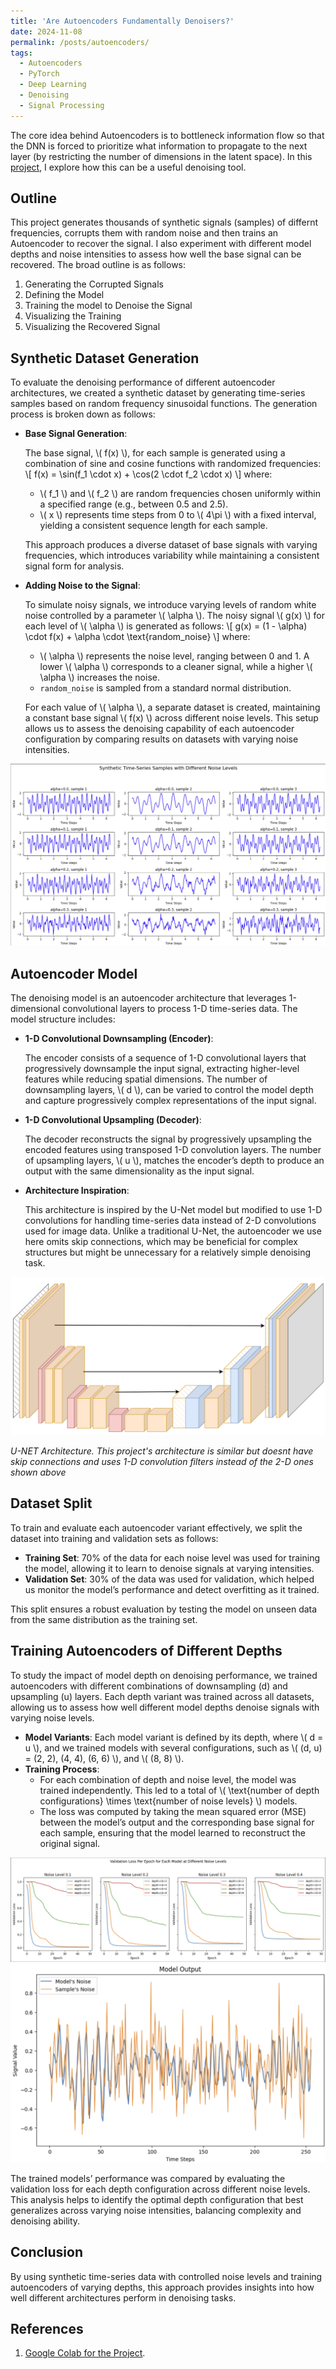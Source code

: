 ```yaml
---
title: 'Are Autoencoders Fundamentally Denoisers?'
date: 2024-11-08
permalink: /posts/autoencoders/
tags:
  - Autoencoders
  - PyTorch
  - Deep Learning
  - Denoising
  - Signal Processing
---
```


The core idea behind Autoencoders is to bottleneck information flow so that the DNN is forced to prioritize what information to propagate to the next layer (by restricting the number of dimensions in the latent space). In this [project](https://colab.research.google.com/drive/1fEHTPZV20PyaEcsFTTXTUvkY_9aA-wEB?usp=sharing), I explore how this can be a useful denoising tool. 

## Outline
This project generates thousands of synthetic signals (samples) of differnt frequencies, corrupts them with random noise and then trains an Autoencoder to recover the signal. I also experiment with different model depths and noise intensities to assess how well the base signal can be recovered. The broad outline is as follows:
1. Generating the Corrupted Signals
2. Defining the Model
3. Training the model to Denoise the Signal
4. Visualizing the Training
5. Visualizing the Recovered Signal

## Synthetic Dataset Generation

To evaluate the denoising performance of different autoencoder architectures, we created a synthetic dataset by generating time-series samples based on random frequency sinusoidal functions. The generation process is broken down as follows:

- **Base Signal Generation**:
  
  The base signal, \\( f(x) \\), for each sample is generated using a combination of sine and cosine functions with randomized frequencies:
  \\[
  f(x) = \sin(f_1 \cdot x) + \cos(2 \cdot f_2 \cdot x)
  \\]
  where:
  - \\( f_1 \\) and \\( f_2 \\) are random frequencies chosen uniformly within a specified range (e.g., between 0.5 and 2.5).
  - \\( x \\) represents time steps from 0 to \\( 4\pi \\) with a fixed interval, yielding a consistent sequence length for each sample.

  This approach produces a diverse dataset of base signals with varying frequencies, which introduces variability while maintaining a consistent signal form for analysis.

- **Adding Noise to the Signal**:
  
  To simulate noisy signals, we introduce varying levels of random white noise controlled by a parameter \\( \alpha \\). The noisy signal \\( g(x) \\) for each level of \\( \alpha \\) is generated as follows:
  \\[
  g(x) = (1 - \alpha) \cdot f(x) + \alpha \cdot \text{random_noise}
  \\]
  where:
  - \\( \alpha \\) represents the noise level, ranging between 0 and 1. A lower \\( \alpha \\) corresponds to a cleaner signal, while a higher \\( \alpha \\) increases the noise.
  - `random_noise` is sampled from a standard normal distribution.

  For each value of \\( \alpha \\), a separate dataset is created, maintaining a constant base signal \\( f(x) \\) across different noise levels. This setup allows us to assess the denoising capability of each autoencoder configuration by comparing results on datasets with varying noise intensities.

![synthetic Data](/images/blogs/autoencoder_data.png)

## Autoencoder Model

The denoising model is an autoencoder architecture that leverages 1-dimensional convolutional layers to process 1-D time-series data. The model structure includes:

- **1-D Convolutional Downsampling (Encoder)**:
  
  The encoder consists of a sequence of 1-D convolutional layers that progressively downsample the input signal, extracting higher-level features while reducing spatial dimensions. The number of downsampling layers, \\( d \\), can be varied to control the model depth and capture progressively complex representations of the input signal.

- **1-D Convolutional Upsampling (Decoder)**:
  
  The decoder reconstructs the signal by progressively upsampling the encoded features using transposed 1-D convolution layers. The number of upsampling layers, \\( u \\), matches the encoder’s depth to produce an output with the same dimensionality as the input signal.

- **Architecture Inspiration**:
  
  This architecture is inspired by the U-Net model but modified to use 1-D convolutions for handling time-series data instead of 2-D convolutions used for image data. Unlike a traditional U-Net, the autoencoder we use here omits skip connections, which may be beneficial for complex structures but might be unnecessary for a relatively simple denoising task.

![Unet](/images/blogs/unet.png)

*U-NET Architecture. This project's architecture is similar but doesnt have skip connections and uses 1-D convolution filters instead of the 2-D ones shown above*

## Dataset Split

To train and evaluate each autoencoder variant effectively, we split the dataset into training and validation sets as follows:

- **Training Set**: 70% of the data for each noise level was used for training the model, allowing it to learn to denoise signals at varying intensities.
- **Validation Set**: 30% of the data was used for validation, which helped us monitor the model’s performance and detect overfitting as it trained.

This split ensures a robust evaluation by testing the model on unseen data from the same distribution as the training set.

## Training Autoencoders of Different Depths

To study the impact of model depth on denoising performance, we trained autoencoders with different combinations of downsampling (d) and upsampling (u) layers. Each depth variant was trained across all datasets, allowing us to assess how well different model depths denoise signals with varying noise levels.

- **Model Variants**: Each model variant is defined by its depth, where \\( d = u \\), and we trained models with several configurations, such as \\( (d, u) = (2, 2), (4, 4), (6, 6) \\), and \\( (8, 8) \\).
- **Training Process**:
  - For each combination of depth and noise level, the model was trained independently. This led to a total of \\( \text{number of depth configurations} \times \text{number of noise levels} \\) models.
  - The loss was computed by taking the mean squared error (MSE) between the model’s output and the corresponding base signal for each sample, ensuring that the model learned to reconstruct the original signal.


![training](/images/blogs/autoencoder_val_loss.png)
![output](/images/blogs/denoise_eg.png)

The trained models’ performance was compared by evaluating the validation loss for each depth configuration across different noise levels. This analysis helps to identify the optimal depth configuration that best generalizes across varying noise intensities, balancing complexity and denoising ability.

## Conclusion 

By using synthetic time-series data with controlled noise levels and training autoencoders of varying depths, this approach provides insights into how well different architectures perform in denoising tasks.


## References
1. [Google Colab for the Project](https://colab.research.google.com/drive/1fEHTPZV20PyaEcsFTTXTUvkY_9aA-wEB?usp=sharing).